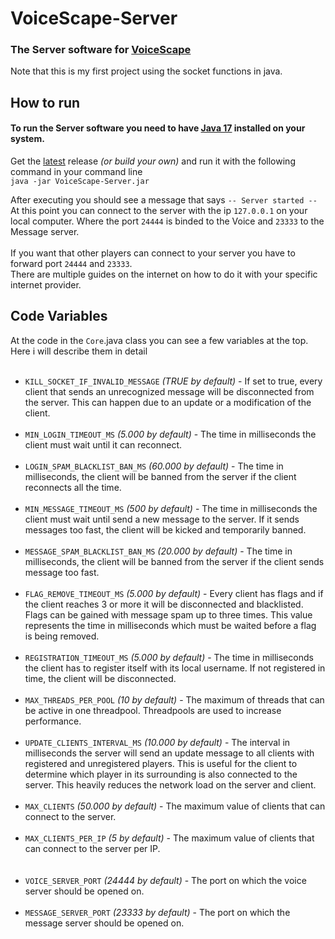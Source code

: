 # VoiceScape-Server
### The Server software for [VoiceScape](https://github.com/derfurkan/VoiceScape "VoiceScape")
Note that this is my first project using the socket functions in java.

## How to run
#### To run the Server software you need to have [Java 17](https://www.oracle.com/java/technologies/javase/jdk17-archive-downloads.html "Java 17") installed on your system.<br/>
Get the [latest](https://github.com/derfurkan/VoiceScape-Server/releases/tag/Latest "latest") release _(or build your own)_ and run it with the following command in your command line<br/>
`java -jar VoiceScape-Server.jar`

After executing you should see a message that says `-- Server started --`<br/>
At this point you can connect to the server with the ip
`127.0.0.1` on your local computer. Where the port `24444` is binded to the Voice and `23333` to the Message server.<br/><br/>
If you want that other players can connect to your server you have to forward port `24444` and `23333`. <br/>
There are multiple guides on the internet on how to do it with your specific internet provider.

## Code Variables
At the code in the `Core`.java class you can see a few variables at the top.<br/>
Here i will describe them in detail<br/><br/>
* `KILL_SOCKET_IF_INVALID_MESSAGE` _(TRUE by default)_ - If set to true, every client that sends an unrecognized message will be disconnected from the server. This can happen due to an update or a modification of the client.<br/><br/>
* `MIN_LOGIN_TIMEOUT_MS` _(5.000 by default)_ - The time in milliseconds the client must wait until it can reconnect.<br/><br/>
* `LOGIN_SPAM_BLACKLIST_BAN_MS` _(60.000 by default)_ - The time in milliseconds, the client will be banned from the server if the client reconnects all the time.<br/><br/>
* `MIN_MESSAGE_TIMEOUT_MS` _(500 by default)_ - The time in milliseconds the client must wait until send a new message to the server. If it sends messages too fast, the client will be kicked and temporarily banned.<br/><br/>
* `MESSAGE_SPAM_BLACKLIST_BAN_MS` _(20.000 by default)_ - The time in milliseconds, the client will be banned from the server if the client sends message too fast.<br/><br/>
* `FLAG_REMOVE_TIMEOUT_MS` _(5.000 by default)_ - Every client has flags and if the client reaches 3 or more it will be disconnected and blacklisted. Flags can be gained with message spam up to three times. This value represents the time in milliseconds which must be waited before a flag is being removed.<br/><br/>
* `REGISTRATION_TIMEOUT_MS` _(5.000 by default)_ - The time in milliseconds the client has to register itself with its local username. If not registered in time, the client will be disconnected.<br/><br/>
* `MAX_THREADS_PER_POOL` _(10 by default)_ - The maximum of threads that can be active in one threadpool. Threadpools are used to increase performance.<br/><br/>
* `UPDATE_CLIENTS_INTERVAL_MS` _(10.000 by default)_ - The interval in milliseconds the server will send an update message to all clients with registered and unregistered players. This is useful for the client to determine which player in its surrounding is also connected to the server. This heavily reduces the network load on the server and client.<br/><br/>
* `MAX_CLIENTS` _(50.000 by default)_ - The maximum value of clients that can connect to the server.<br/><br/>
* `MAX_CLIENTS_PER_IP` _(5 by default)_ - The maximum value of clients that can connect to the server per IP.<br/><br/><br/>
* `VOICE_SERVER_PORT` _(24444 by default)_ - The port on which the voice server should be opened on.<br/><br/>
* `MESSAGE_SERVER_PORT` _(23333 by default)_ - The port on which the message server should be opened on.<br/><br/>






